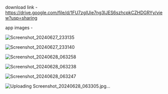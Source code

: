 download link - https://drive.google.com/file/d/1FU7zgIUie7ng3lJES6szhcpkCZHDGRYy/view?usp=sharing

app images - 

![Screenshot_20240627_233135](https://github.com/realrahul01/React-native-ecommer_app/assets/109921439/1672a0df-59e8-4dd2-9079-89d42aaa06ad)


![Screenshot_20240627_233140](https://github.com/realrahul01/React-native-ecommer_app/assets/109921439/2c2e7e0e-d5c5-4d0f-af6b-2e423fd44038)

![Screenshot_20240628_063258](https://github.com/realrahul01/React-native-ecommer_app/assets/109921439/89ecdb48-3094-4091-baae-5d7619a68579)

![Screenshot_20240628_063238](https://github.com/realrahul01/React-native-ecommer_app/assets/109921439/ae4be721-ce68-4270-8766-f125921679c5)

![Screenshot_20240628_063247](https://github.com/realrahul01/React-native-ecommer_app/assets/109921439/a9ebaa13-fbcc-492b-ac73-8c33c4742e5b)

![Uploading Screenshot_20240628_063305.jpg…]()
